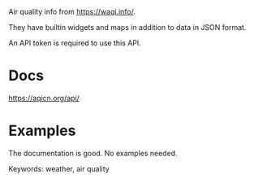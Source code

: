 Air quality info from https://waqi.info/.

They have builtin widgets and maps in addition to data in JSON format.

An API token is required to use this API.


# Docs
https://aqicn.org/api/

# Examples
The documentation is good. No examples needed.

Keywords: weather, air quality
